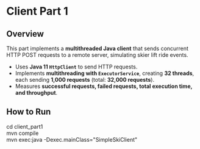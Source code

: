 # Client Part 1

## Overview
This part implements a **multithreaded Java client** that sends concurrent HTTP POST requests to a remote server, simulating skier lift ride events.
- Uses **Java 11 `HttpClient`** to send HTTP requests.
- Implements **multithreading with `ExecutorService`**, creating **32 threads**, each sending **1,000 requests** (total: **32,000 requests**).
- Measures **successful requests, failed requests, total execution time, and throughput**.

## How to Run  
cd client_part1  
mvn compile  
mvn exec:java -Dexec.mainClass="SimpleSkiClient"
